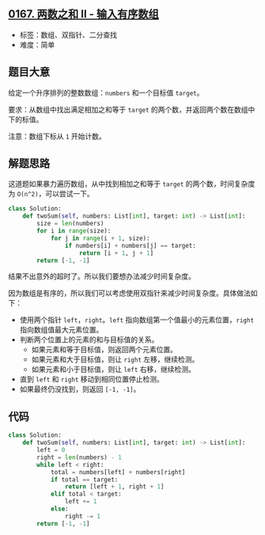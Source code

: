 ## [0167. 两数之和 II - 输入有序数组](https://leetcode-cn.com/problems/two-sum-ii-input-array-is-sorted/)

- 标签：数组、双指针、二分查找
- 难度：简单

## 题目大意

给定一个升序排列的整数数组：`numbers` 和一个目标值 `target`。

要求：从数组中找出满足相加之和等于 `target` 的两个数，并返回两个数在数组中下的标值。

注意：数组下标从 `1` 开始计数。

## 解题思路

这道题如果暴力遍历数组，从中找到相加之和等于 `target` 的两个数，时间复杂度为 `O(n^2)`，可以尝试一下。

```Python
class Solution:
    def twoSum(self, numbers: List[int], target: int) -> List[int]:
        size = len(numbers)
        for i in range(size):
            for j in range(i + 1, size):
                if numbers[i] + numbers[j] == target:
                    return [i + 1, j + 1]
        return [-1, -1]
```

结果不出意外的超时了。所以我们要想办法减少时间复杂度。

因为数组是有序的，所以我们可以考虑使用双指针来减少时间复杂度。具体做法如下：

- 使用两个指针 `left`，`right`。`left` 指向数组第一个值最小的元素位置，`right` 指向数组值最大元素位置。
- 判断两个位置上的元素的和与目标值的关系。
  - 如果元素和等于目标值，则返回两个元素位置。
  - 如果元素和大于目标值，则让 `right` 左移，继续检测。
  - 如果元素和小于目标值，则让 `left` 右移，继续检测。
- 直到 `left` 和 `right` 移动到相同位置停止检测。
- 如果最终仍没找到，则返回 `[-1, -1]`。

## 代码

```Python
class Solution:
    def twoSum(self, numbers: List[int], target: int) -> List[int]:
        left = 0
        right = len(numbers) - 1
        while left < right:
            total = numbers[left] + numbers[right]
            if total == target:
                return [left + 1, right + 1]
            elif total < target:
                left += 1
            else:
                right -= 1
        return [-1, -1]
```

